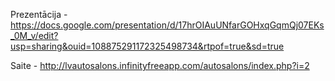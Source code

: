
Prezentācija - https://docs.google.com/presentation/d/17hrOIAuUNfarGOHxqGqmQj07EKs_0M_v/edit?usp=sharing&ouid=108875291172325498734&rtpof=true&sd=true

Saite - http://lvautosalons.infinityfreeapp.com/autosalons/index.php?i=2

